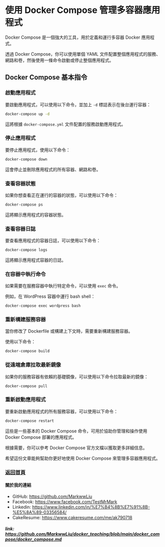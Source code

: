 # 使用 Docker Compose 管理多容器應用程式

Docker Compose 是一個強大的工具，用於定義和運行多容器 Docker 應用程式。

透過 Docker Compose，你可以使用單個 YAML 文件配置整個應用程式的服務、網路和卷，然後使用一條命令啟動或停止整個應用程式。

## Docker Compose 基本指令

### 啟動應用程式

要啟動應用程式，可以使用以下命令，並加上 `-d` 標誌表示在後台運行容器：

```bash
docker-compose up -d
```

這將根據 `docker-compose.yml` 文件配置的服務啟動應用程式。

### 停止應用程式

要停止應用程式，使用以下命令：

```bash
docker-compose down
```

這會停止並刪除應用程式的所有容器、網路和卷。

### 查看容器狀態

如果你想查看正在運行的容器的狀態，可以使用以下命令：

```bash
docker-compose ps
```

這將顯示應用程式的容器狀態。

### 查看容器日誌

要查看應用程式的容器日誌，可以使用以下命令：

```bash
docker-compose logs
```

這將顯示應用程式容器的日誌。

### 在容器中執行命令

如果需要在服務容器中執行特定命令，可以使用 `exec` 命令。

例如，在 WordPress 容器中運行 bash shell：

```bash
docker-compose exec wordpress bash
```

### 重新構建服務容器

當你修改了 Dockerfile 或構建上下文時，需要重新構建服務容器。

使用以下命令：

```bash
docker-compose build
```

### 從遠端倉庫拉取最新鏡像

如果你的服務容器有依賴的基礎鏡像，可以使用以下命令拉取最新的鏡像：

```bash
docker-compose pull
```

### 重新啟動應用程式

要重新啟動應用程式的所有服務容器，可以使用以下命令：

```bash
docker-compose restart
```

這些是一些基本的 Docker Compose 命令，可用於協助你管理和操作使用 Docker Compose 部署的應用程式。

根據需要，你可以參考 Docker Compose 官方文檔以獲取更多詳細信息。

希望這份文章能夠幫助你更好地使用 Docker Compose 來管理多容器應用程式。

### [返回首頁](../README.md)

#### 關於我的連結
- GitHub: https://github.com/MarkwwLiu
- Facebook: https://www.facebook.com/TestMrMark
- Linkedin: https://www.linkedin.com/in/%E7%B4%8B%E7%91%8B-%E5%8A%89-03356584/
- CakeResume: https://www.cakeresume.com/me/ak790718

##### link: https://github.com/MarkwwLiu/docker_teaching/blob/main/docker_compose/docker_compose.md
